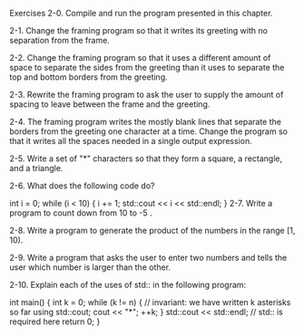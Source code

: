 Exercises
2-0. Compile and run the program presented in this chapter.

2-1. Change the framing program so that it writes its greeting with no separation from the frame.

2-2. Change the framing program so that it uses a different amount of space to separate the sides from the greeting than it uses to separate the top and bottom borders from the greeting.

2-3. Rewrite the framing program to ask the user to supply the amount of spacing to leave between the frame and the greeting.

2-4. The framing program writes the mostly blank lines that separate the borders from the greeting one character at a time. Change the program so that it writes all the spaces needed in a single output expression.

2-5. Write a set of "*" characters so that they form a square, a rectangle, and a triangle.

2-6. What does the following code do?

int i = 0;
while (i < 10) {
    i += 1;
    std::cout << i << std::endl;
}
2-7. Write a program to count down from 10 to -5 .

2-8. Write a program to generate the product of the numbers in the range [1, 10).

2-9. Write a program that asks the user to enter two numbers and tells the user which number is larger than the other.

2-10. Explain each of the uses of std:: in the following program:

int main() {
int k =  0;
    while (k != n) {             // invariant: we have written k asterisks so far
        using std::cout;
        cout << "*";
        ++k;
    }
    std::cout << std::endl;      // std:: is required here
    return 0;
}
